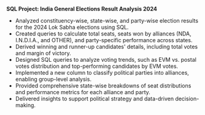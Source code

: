 **SQL Project: India General Elections Result Analysis 2024**  

- Analyzed constituency-wise, state-wise, and party-wise election results for the 2024 Lok Sabha elections using SQL.  
- Created queries to calculate total seats, seats won by alliances (NDA, I.N.D.I.A., and OTHER), and party-specific performance across states.  
- Derived winning and runner-up candidates' details, including total votes and margin of victory.  
- Designed SQL queries to analyze voting trends, such as EVM vs. postal votes distribution and top-performing candidates by EVM votes.  
- Implemented a new column to classify political parties into alliances, enabling group-level analysis.  
- Provided comprehensive state-wise breakdowns of seat distributions and performance metrics for each alliance and party.  
- Delivered insights to support political strategy and data-driven decision-making.  

